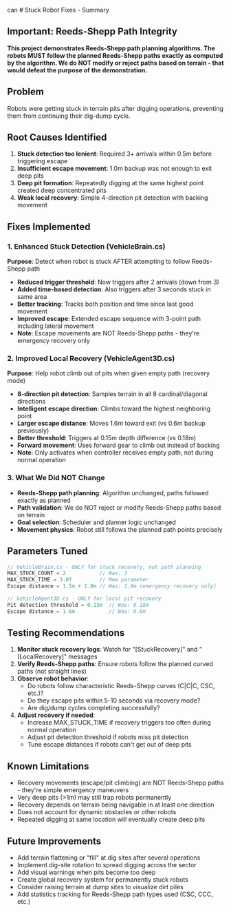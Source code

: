 can # Stuck Robot Fixes - Summary

## Important: Reeds-Shepp Path Integrity
**This project demonstrates Reeds-Shepp path planning algorithms. The robots MUST follow the planned Reeds-Shepp paths exactly as computed by the algorithm. We do NOT modify or reject paths based on terrain - that would defeat the purpose of the demonstration.**

## Problem
Robots were getting stuck in terrain pits after digging operations, preventing them from continuing their dig-dump cycle.

## Root Causes Identified
1. **Stuck detection too lenient**: Required 3+ arrivals within 0.5m before triggering escape
2. **Insufficient escape movement**: 1.0m backup was not enough to exit deep pits
3. **Deep pit formation**: Repeatedly digging at the same highest point created deep concentrated pits
4. **Weak local recovery**: Simple 4-direction pit detection with backing movement

## Fixes Implemented

### 1. Enhanced Stuck Detection (VehicleBrain.cs)
**Purpose**: Detect when robot is stuck AFTER attempting to follow Reeds-Shepp path
- **Reduced trigger threshold**: Now triggers after 2 arrivals (down from 3)
- **Added time-based detection**: Also triggers after 3 seconds stuck in same area
- **Better tracking**: Tracks both position and time since last good movement
- **Improved escape**: Extended escape sequence with 3-point path including lateral movement
- **Note**: Escape movements are NOT Reeds-Shepp paths - they're emergency recovery only

### 2. Improved Local Recovery (VehicleAgent3D.cs)
**Purpose**: Help robot climb out of pits when given empty path (recovery mode)
- **8-direction pit detection**: Samples terrain in all 8 cardinal/diagonal directions
- **Intelligent escape direction**: Climbs toward the highest neighboring point
- **Larger escape distance**: Moves 1.6m toward exit (vs 0.6m backup previously)
- **Better threshold**: Triggers at 0.15m depth difference (vs 0.18m)
- **Forward movement**: Uses forward gear to climb out instead of backing
- **Note**: Only activates when controller receives empty path, not during normal operation

### 3. What We Did NOT Change
- **Reeds-Shepp path planning**: Algorithm unchanged, paths followed exactly as planned
- **Path validation**: We do NOT reject or modify Reeds-Shepp paths based on terrain
- **Goal selection**: Scheduler and planner logic unchanged
- **Movement physics**: Robot still follows the planned path points precisely

## Parameters Tuned
```csharp
// VehicleBrain.cs - ONLY for stuck recovery, not path planning
MAX_STUCK_COUNT = 2           // Was: 3
MAX_STUCK_TIME = 3.0f         // New parameter
Escape distance = 1.5m + 1.0m // Was: 1.0m (emergency recovery only)

// VehicleAgent3D.cs - ONLY for local pit recovery
Pit detection threshold = 0.15m  // Was: 0.18m
Escape distance = 1.6m           // Was: 0.6m
```

## Testing Recommendations
1. **Monitor stuck recovery logs**: Watch for "[StuckRecovery]" and "[LocalRecovery]" messages
2. **Verify Reeds-Shepp paths**: Ensure robots follow the planned curved paths (not straight lines)
3. **Observe robot behavior**: 
   - Do robots follow characteristic Reeds-Shepp curves (C|C|C, CSC, etc.)?
   - Do they escape pits within 5-10 seconds via recovery mode?
   - Are dig/dump cycles completing successfully?
4. **Adjust recovery if needed**:
   - Increase MAX_STUCK_TIME if recovery triggers too often during normal operation
   - Adjust pit detection threshold if robots miss pit detection
   - Tune escape distances if robots can't get out of deep pits

## Known Limitations
- Recovery movements (escape/pit climbing) are NOT Reeds-Shepp paths - they're simple emergency maneuvers
- Very deep pits (>1m) may still trap robots permanently
- Recovery depends on terrain being navigable in at least one direction
- Does not account for dynamic obstacles or other robots
- Repeated digging at same location will eventually create deep pits

## Future Improvements
- Add terrain flattening or "fill" at dig sites after several operations
- Implement dig-site rotation to spread digging across the sector
- Add visual warnings when pits become too deep
- Create global recovery system for permanently stuck robots
- Consider raising terrain at dump sites to visualize dirt piles
- Add statistics tracking for Reeds-Shepp path types used (CSC, CCC, etc.)
